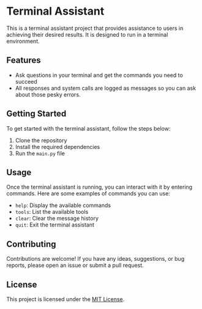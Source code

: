 # Terminal Assistant

This is a terminal assistant project that provides assistance to users in achieving their desired results. It is designed to run in a terminal environment.

## Features

- Ask questions in your terminal and get the commands you need to succeed
- All responses and system calls are logged as messages so you can ask about those pesky errors.

## Getting Started

To get started with the terminal assistant, follow the steps below:

1. Clone the repository
2. Install the required dependencies
3. Run the `main.py` file

## Usage

Once the terminal assistant is running, you can interact with it by entering commands. Here are some examples of commands you can use:

- `help`: Display the available commands
- `tools`: List the available tools
- `clear`: Clear the message history
- `quit`: Exit the terminal assistant

## Contributing

Contributions are welcome! If you have any ideas, suggestions, or bug reports, please open an issue or submit a pull request.

## License

This project is licensed under the [MIT License](LICENSE).
